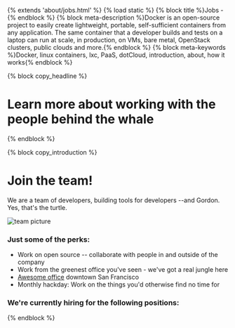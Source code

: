 {% extends 'about/jobs.html' %}
{% load static %}
{% block title %}Jobs - {% endblock %}
{% block meta-description %}Docker is an open-source project to easily create lightweight, portable, self-sufficient containers from any application. The same container that a developer builds and tests on a laptop can run at scale, in production, on VMs, bare metal, OpenStack clusters, public clouds and more.{% endblock %}
{% block meta-keywords %}Docker, linux containers, lxc, PaaS, dotCloud, introduction, about, how it works{% endblock %}


{% block copy_headline %}
# Learn more about working with the people behind the whale #
{% endblock %}

{% block copy_introduction %}

# Join the team! #

We are a team of developers, building tools for developers --and Gordon. Yes, that's the turtle.

<img src="{% static 'img/about/team_picture.jpg' %}" alt="team picture">

### Just some of the perks:

* Work on open source -- collaborate with people in and outside of the company
* Work from the greenest office you've seen - we've got a real jungle here
* <a href="http://techcrunch.com/2013/05/07/tc-cribs-dotcloud-jungle-plants/" target="_blank">Awesome office</a> downtown San Francisco
* Monthly hackday: Work on the things you'd otherwise find no time for

### We're currently hiring for the following positions:

{% endblock %}